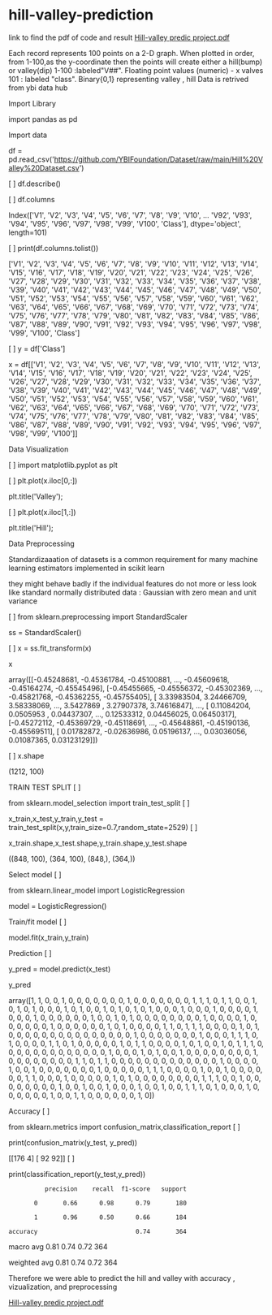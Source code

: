 # hill-valley-prediction

link to find the pdf of code and result
[Hill-valley predic project.pdf](https://github.com/jyo662/hill-valley-prediction/files/11944114/Hill-valley.predic.project.pdf)


Each record represents 100 points on a 2-D graph. When plotted in order, from 1-100,as the y-coordinate then the points will create either a hill(bump) or valley(dip)
1-100 :labeled"V##". Floating point values (numeric) - x valves
101 : labeled "class". Binary{0,1} representing valley , hill
Data is retrived from ybi data hub

Import Library

import pandas as pd

Import data

df = pd.read_csv('https://github.com/YBIFoundation/Dataset/raw/main/Hill%20Valley%20Dataset.csv')

[ ]
df.describe()

[ ]
df.columns

Index(['V1', 'V2', 'V3', 'V4', 'V5', 'V6', 'V7', 'V8', 'V9', 'V10',
       ...
       'V92', 'V93', 'V94', 'V95', 'V96', 'V97', 'V98', 'V99', 'V100',
       'Class'],
      dtype='object', length=101)
      
[ ]
print(df.columns.tolist())

['V1', 'V2', 'V3', 'V4', 'V5', 'V6', 'V7', 'V8', 'V9', 'V10', 'V11', 'V12', 'V13', 'V14', 'V15', 'V16', 'V17', 'V18', 'V19', 'V20', 'V21', 'V22', 'V23', 'V24', 'V25', 'V26', 'V27', 'V28', 'V29', 'V30', 'V31', 'V32', 'V33', 'V34', 'V35', 'V36', 'V37', 'V38', 'V39', 'V40', 'V41', 'V42', 'V43', 'V44', 'V45', 'V46', 'V47', 'V48', 'V49', 'V50', 'V51', 'V52', 'V53', 'V54', 'V55', 'V56', 'V57', 'V58', 'V59', 'V60', 'V61', 'V62', 'V63', 'V64', 'V65', 'V66', 'V67', 'V68', 'V69', 'V70', 'V71', 'V72', 'V73', 'V74', 'V75', 'V76', 'V77', 'V78', 'V79', 'V80', 'V81', 'V82', 'V83', 'V84', 'V85', 'V86', 'V87', 'V88', 'V89', 'V90', 'V91', 'V92', 'V93', 'V94', 'V95', 'V96', 'V97', 'V98', 'V99', 'V100', 'Class']

[ ]
y = df['Class']

x = df[['V1', 'V2', 'V3', 'V4', 'V5', 'V6', 'V7', 'V8', 'V9', 'V10', 'V11', 'V12', 'V13', 'V14', 'V15', 'V16', 'V17', 'V18', 'V19', 'V20', 'V21', 'V22', 'V23', 'V24', 'V25', 'V26', 'V27', 'V28', 'V29', 'V30', 'V31', 'V32', 'V33', 'V34', 'V35', 'V36', 'V37', 'V38', 'V39', 'V40', 'V41', 'V42', 'V43', 'V44', 'V45', 'V46', 'V47', 'V48', 'V49', 'V50', 'V51', 'V52', 'V53', 'V54', 'V55', 'V56', 'V57', 'V58', 'V59', 'V60', 'V61', 'V62', 'V63', 'V64', 'V65', 'V66', 'V67', 'V68', 'V69', 'V70', 'V71', 'V72', 'V73', 'V74', 'V75', 'V76', 'V77', 'V78', 'V79', 'V80', 'V81', 'V82', 'V83', 'V84', 'V85', 'V86', 'V87', 'V88', 'V89', 'V90', 'V91', 'V92', 'V93', 'V94', 'V95', 'V96', 'V97', 'V98', 'V99', 'V100']]

Data Visualization

[ ]
import matplotlib.pyplot as plt

[ ]
plt.plot(x.iloc[0,:])

plt.title('Valley');

[ ]
plt.plot(x.iloc[1,:])

plt.title('Hill');

Data Preprocessing

Standardizaaation of datasets is a common requirement for many machine learning estimators implemented in scikit learn

they might behave badly if the individual features do not more or less look like standard normally distributed data : Gaussian with zero mean and unit variance

[ ]
from sklearn.preprocessing import StandardScaler

ss = StandardScaler()

[ ]
x = ss.fit_transform(x)

x

array([[-0.45248681, -0.45361784, -0.45100881, ..., -0.45609618,
        -0.45164274, -0.45545496],
       [-0.45455665, -0.45556372, -0.45302369, ..., -0.45821768,
        -0.45362255, -0.45755405],
       [ 3.33983504,  3.24466709,  3.58338069, ...,  3.5427869 ,
         3.27907378,  3.74616847],
       ...,
       [ 0.11084204,  0.0505953 ,  0.04437307, ...,  0.12533312,
         0.04456025,  0.06450317],
       [-0.45272112, -0.45369729, -0.45118691, ..., -0.45648861,
        -0.45190136, -0.45569511],
       [ 0.01782872, -0.02636986,  0.05196137, ...,  0.03036056,
         0.01087365,  0.03123129]])

[ ]
x.shape

(1212, 100)

TRAIN TEST SPLIT
[ ]

from sklearn.model_selection import train_test_split
[ ]

x_train,x_test,y_train,y_test = train_test_split(x,y,train_size=0.7,random_state=2529)
[ ]

x_train.shape,x_test.shape,y_train.shape,y_test.shape

((848, 100), (364, 100), (848,), (364,))

Select model
[ ]

from sklearn.linear_model import LogisticRegression

model = LogisticRegression()

Train/fit model
[ ]

model.fit(x_train,y_train)

Prediction
[ ]

y_pred = model.predict(x_test)

y_pred

array([1, 1, 0, 0, 1, 0, 0, 0, 0, 0, 0, 0, 1, 0, 0, 0, 0, 0, 0, 0, 1, 1,
       1, 0, 1, 1, 0, 0, 1, 0, 1, 0, 1, 0, 0, 0, 1, 0, 1, 0, 0, 1, 0, 1,
       0, 1, 0, 1, 0, 0, 0, 1, 0, 0, 0, 1, 0, 0, 0, 0, 1, 0, 0, 0, 1, 0,
       0, 0, 0, 0, 0, 1, 0, 0, 1, 0, 1, 0, 0, 0, 0, 0, 0, 0, 0, 1, 0, 0,
       0, 0, 1, 0, 0, 0, 0, 0, 0, 1, 0, 0, 0, 0, 0, 0, 1, 0, 1, 0, 0, 0,
       0, 1, 1, 0, 1, 1, 1, 0, 0, 0, 0, 1, 0, 1, 0, 0, 0, 0, 0, 0, 0, 0,
       0, 0, 0, 0, 0, 0, 0, 1, 0, 0, 0, 0, 0, 0, 0, 1, 0, 0, 0, 1, 1, 1,
       0, 1, 0, 0, 0, 0, 1, 1, 0, 1, 0, 0, 0, 0, 0, 1, 0, 1, 1, 0, 0, 0,
       0, 1, 0, 1, 0, 0, 1, 0, 1, 1, 1, 0, 0, 0, 0, 0, 0, 0, 0, 0, 0, 0,
       0, 0, 1, 0, 0, 0, 1, 0, 1, 0, 0, 1, 0, 0, 0, 0, 0, 0, 0, 0, 1, 0,
       0, 0, 0, 0, 0, 0, 0, 1, 1, 0, 1, 1, 0, 0, 0, 0, 0, 0, 0, 0, 0, 0,
       0, 0, 0, 1, 0, 0, 0, 0, 1, 0, 0, 1, 0, 0, 0, 0, 0, 0, 0, 1, 0, 0,
       0, 0, 0, 1, 1, 1, 0, 0, 0, 0, 1, 0, 0, 1, 0, 0, 0, 0, 0, 0, 1, 1,
       0, 0, 0, 1, 0, 0, 0, 0, 0, 1, 0, 1, 0, 0, 0, 0, 0, 0, 0, 0, 1, 1,
       1, 0, 0, 1, 0, 0, 0, 0, 0, 0, 0, 0, 1, 0, 0, 1, 0, 0, 1, 0, 0, 0,
       1, 0, 0, 1, 0, 0, 1, 1, 1, 0, 1, 0, 0, 0, 1, 0, 0, 0, 0, 0, 0, 1,
       0, 0, 1, 1, 0, 0, 0, 0, 0, 0, 1, 0])

Accuracy
[ ]

from sklearn.metrics import confusion_matrix,classification_report
[ ]

print(confusion_matrix(y_test, y_pred))

[[176   4]
 [ 92  92]]
[ ]

print(classification_report(y_test,y_pred))

              precision    recall  f1-score   support

           0       0.66      0.98      0.79       180
           
           1       0.96      0.50      0.66       184

    accuracy                           0.74       364
    
   macro avg       0.81      0.74      0.72       364
   
weighted avg       0.81      0.74      0.72       364

Therefore we were able to predict the hill and valley with accuracy , vizualization, and preprocessing


[Hill-valley predic project.pdf](https://github.com/jyo662/hill-valley-prediction/files/11944114/Hill-valley.predic.project.pdf)
